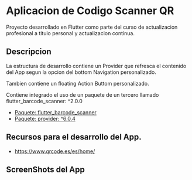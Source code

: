 # Aplicacion de Codigo Scanner QR

Proyecto desarrollado en Flutter como parte del curso de actualizacion profesional a titulo personal y actualizacion continua.

## Descripcion

La estructura de desarrollo contiene un Provider que refresca el contenido del App segun la opcion del bottom Navigation personalizado.

Tambien contiene un floating Action Buttom personalizado.

Contiene integrado el uso de un paquete de un tercero llamado flutter_barcode_scanner: ^2.0.0

- [Paquete: flutter_barcode_scanner](https://pub.dev/packages/flutter_barcode_scanner)
- [Paquete: provider: ^6.0.4 ](https://pub.dev/packages/provider)

## Recursos para el desarrollo del App.

- https://www.qrcode.es/es/home/

## ScreenShots del App

